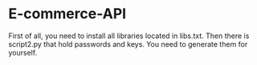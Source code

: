 # E-commerce-API

First of all, you need to install all libraries located in libs.txt.
Then there is script2.py that hold passwords and keys. You need to generate them for yourself.
